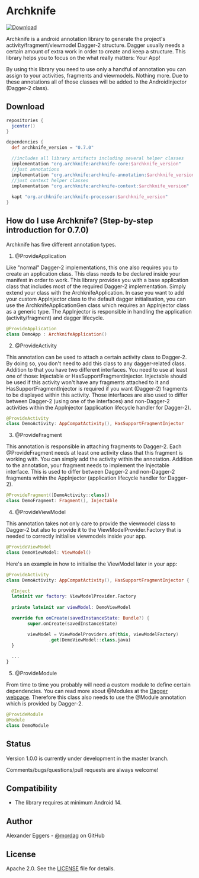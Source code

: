 Archknife
=====
[![Download](https://api.bintray.com/packages/mordag/android/archknife-core/images/download.svg) ](https://bintray.com/mordag/android/archknife-core/_latestVersion)

Archknife is a android annotation library to generate the project's activity/fragment/viewmodel Dagger-2 structure. Dagger usually needs a certain amount of extra work in order to create and keep a structure. This library helps you to focus on the what really matters: Your App! 

By using this library you need to use only a handful of annotation you can assign to your activities, fragments and viewmodels. Nothing more. Due to these annotations all of those classes will be added to the AndroidInjector (Dagger-2 class).

Download
--------
```gradle
repositories {
  jcenter()
}

dependencies {
  def archknife_version = "0.7.0"

  //includes all library artifacts including several helper classes
  implementation "org.archknife:archknife-core:$archknife_version"
  //just annotations
  implementation "org.archknife:archknife-annotation:$archknife_version"
  //just context helper classes
  implementation "org.archknife:archknife-context:$archknife_version"
  
  kapt "org.archknife:archknife-processor:$archknife_version"
}
```

How do I use Archknife? (Step-by-step introduction for 0.7.0)
-------------------
Archknife has five different annotation types.

1. @ProvideApplication

Like "normal" Dagger-2 implementations, this one also requires you to create an application class. This class needs to be declared inside your manifest in order to work. This library provides you with a base application class that includes most of the required Dagger-2 implementation. Simply extend your class with the ArchknifeApplication. In case you want to add your custom AppInjector class to the default dagger initialisation, you can use the ArchknifeApplicationGen class which requires an AppInjector class as a generic type. The AppInjector is responsible in handling the application (activity/fragment) and dagger lifecycle.

```kotlin
@ProvideApplication
class DemoApp : ArchknifeApplication()
```

2. @ProvideActivity

This annotation can be used to attach a certain activity class to Dagger-2. By doing so, you don't need to add this class to any dagger-related class. Addition to that you have two different interfaces. You need to use at least one of those: Injectable or HasSupportFragmentInjector. Injectable should be used if this activity won't have any fragments attached to it and HasSupportFragmentInjector is required if you want (Dagger-2) fragments to be displayed within this activity. Those interfaces are also used to differ between Dagger-2 (using one of the interfaces) and non-Dagger-2 activities within the AppInjector (application lifecycle handler for Dagger-2).

```kotlin
@ProvideActivity
class DemoActivity: AppCompatActivity(), HasSupportFragmentInjector
```

3. @ProvideFragment

This annotation is responsible in attaching fragments to Dagger-2. Each @ProvideFragment needs at least one activity class that this fragment is working with. You can simply add the activity within the annotation. Addition to the annotation, your fragment needs to implement the Injectable interface. This is used to differ between Dagger-2 and non-Dagger-2 fragments within the AppInjector (application lifecycle handler for Dagger-2).

```kotlin
@ProvideFragment([DemoActivity::class])
class DemoFragment: Fragment(), Injectable
```

4. @ProvideViewModel

This annotation takes not only care to provide the viewmodel class to Dagger-2 but also to provide it to the ViewModelProvider.Factory that is needed to correctly initialise viewmodels inside your app.

```kotlin
@ProvideViewModel
class DemoViewModel: ViewModel()
```

Here's an example in how to initialise the ViewModel later in your app:

```kotlin
@ProvideActivity
class DemoActivity: AppCompatActivity(), HasSupportFragmentInjector {

  @Inject
  lateinit var factory: ViewModelProvider.Factory
  
  private lateinit var viewModel: DemoViewModel

  override fun onCreate(savedInstanceState: Bundle?) {
        super.onCreate(savedInstanceState)

        viewModel = ViewModelProviders.of(this, viewModelFactory)
                .get(DemoViewModel::class.java)
  }
  
  ...
}
```

5. @ProvideModule

From time to time you probably will need a custom module to define certain dependencies. You can read more about @Modules at the [Dagger webpage][4]. Therefore this class also needs to use the @Module annotation which is provided by Dagger-2.

```kotlin
@ProvideModule
@Module
class DemoModule
```

Status
------
Version 1.0.0 is currently under development in the master branch.

Comments/bugs/questions/pull requests are always welcome!

Compatibility
-------------

 * The library requires at minimum Android 14.

Author
------
Alexander Eggers - [@mordag][2] on GitHub

License
-------
Apache 2.0. See the [LICENSE][1] file for details.


[1]: https://github.com/Mordag/archknife/blob/master/LICENSE
[2]: https://github.com/Mordag
[3]: https://github.com/Mordag/archknife/tree/master/examples
[4]: http://square.github.io/dagger/
